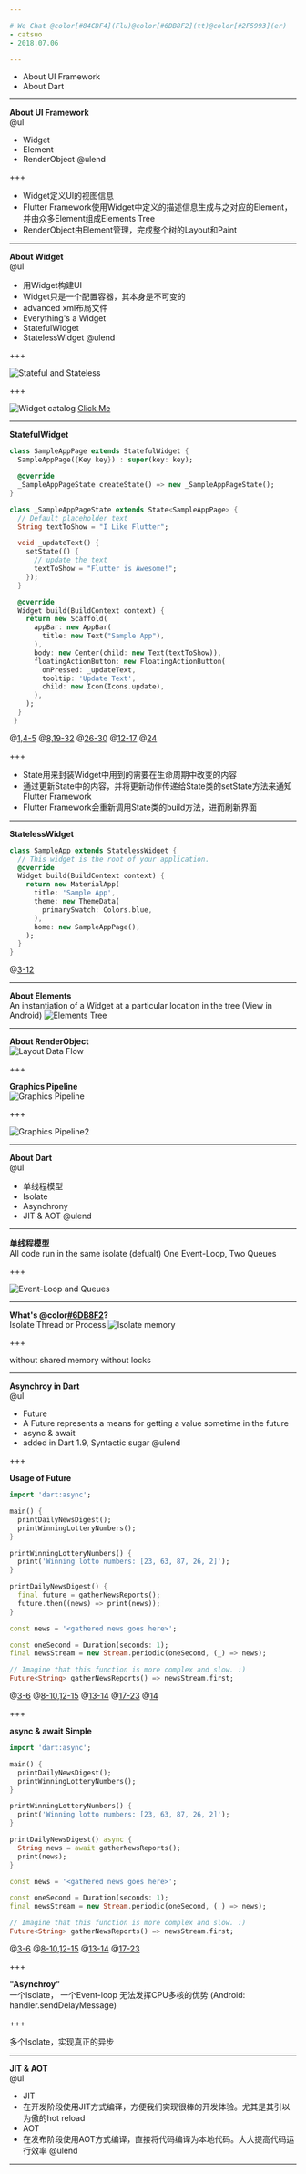 ```yaml
---

# We Chat @color[#84CDF4](Flu)@color[#6DB8F2](tt)@color[#2F5993](er)
- catsuo
- 2018.07.06

---
```


- About UI Framework
- About Dart

---

**About UI Framework**
<br>
@ul
- Widget
- Element
- RenderObject
@ulend

+++

- Widget定义UI的视图信息
- Flutter Framework使用Widget中定义的描述信息生成与之对应的Element，并由众多Element组成Elements Tree
- RenderObject由Element管理，完成整个树的Layout和Paint

---

**About Widget**
<br>
@ul
- 用Widget构建UI
- Widget只是一个配置容器，其本身是不可变的
 - advanced xml布局文件
- Everything's a Widget
 - StatefulWidget
 - StatelessWidget
@ulend

+++

![Stateful and Stateless](assets/chatflutter/img/stateful_stateless.png)

+++

![Widget catalog](assets/chatflutter/img/catalog_widgets.png)
[Click Me](https://flutter.io/widgets/)

---

**StatefulWidget**
<br>
```dart
class SampleAppPage extends StatefulWidget {
  SampleAppPage({Key key}) : super(key: key);

  @override
  _SampleAppPageState createState() => new _SampleAppPageState();
}

class _SampleAppPageState extends State<SampleAppPage> {
  // Default placeholder text
  String textToShow = "I Like Flutter";

  void _updateText() {
    setState(() {
      // update the text
      textToShow = "Flutter is Awesome!";
    });
  }

  @override
  Widget build(BuildContext context) {
    return new Scaffold(
      appBar: new AppBar(
        title: new Text("Sample App"),
      ),
      body: new Center(child: new Text(textToShow)),
      floatingActionButton: new FloatingActionButton(
        onPressed: _updateText,
        tooltip: 'Update Text',
        child: new Icon(Icons.update),
      ),
    );
  }
 }
```
@[1,4-5](自定义一个派生自StatefulWidget的类，并重写其createState方法返回一个与该Widget绑定的状态对象)
@[8,19-32](自定义一个派生自State的类，重写其build方法返回与该State对应的自定Widget结构)
@[26-30](为floatingActionButton设置一些列的属性，其中包括一个onPressd事件处理函数_updateText)
@[12-17](在这个方法内调用State类的setState方法，参数是一个无参的匿名函数，匿名函数中更新textToShow)
@[24](自定义的Widget结构中有用到textToShow，onPressed事件处理后文本内容发生变化)


+++

- State用来封装Widget中用到的需要在生命周期中改变的内容
- 通过更新State中的内容，并将更新动作传递给State类的setState方法来通知Flutter Framework
- Flutter Framework会重新调用State类的build方法，进而刷新界面

---

**StatelessWidget**
<br>
```dart
class SampleApp extends StatelessWidget {
  // This widget is the root of your application.
  @override
  Widget build(BuildContext context) {
    return new MaterialApp(
      title: 'Sample App',
      theme: new ThemeData(
        primarySwatch: Colors.blue,
      ),
      home: new SampleAppPage(),
    );
  }
}
```
@[3-12](重写StatelessWidget类的build方法，返回自定义的Widget结构。它没有可变的State，在UI刷新时如果不是add/remove，系统可以忽略该部分信息)

---

**About Elements**
<br>
An instantiation of a Widget at a particular location in the tree
(View in Android)
![Elements Tree](assets/chatflutter/img/elements.png)

---

**About RenderObject**
<br>
![Layout Data Flow](assets/chatflutter/img/layout.png)

+++

**Graphics Pipeline**
<br>
![Graphics Pipeline](assets/chatflutter/img/graphics_pipeline.png)

+++

![Graphics Pipeline2](assets/chatflutter/img/graphics_pipeline2.png)

---

**About Dart**
<br>
@ul
- 单线程模型
- Isolate
- Asynchrony
- JIT & AOT
@ulend

---

**单线程模型**
<br>
All code run in the same isolate (defualt)
One Event-Loop,  Two Queues

+++

![Event-Loop and Queues](assets/chatflutter/img/event_loop2.png)

---

**What's @color[#6DB8F2](Isolate)?**
<br>
Isolate   Thread or Process
![Isolate memory]()

+++

without shared memory
without locks

---

**Asynchroy in Dart**
<br>
@ul
- Future 
 - A Future represents a means for getting a value sometime in the future
- async & await
 - added in Dart 1.9, Syntactic sugar
@ulend

+++

**Usage of Future**
<br>
```dart
import 'dart:async';

main() {
  printDailyNewsDigest();
  printWinningLotteryNumbers();
}

printWinningLotteryNumbers() {
  print('Winning lotto numbers: [23, 63, 87, 26, 2]');
}

printDailyNewsDigest() {
  final future = gatherNewsReports();
  future.then((news) => print(news));
}

const news = '<gathered news goes here>';

const oneSecond = Duration(seconds: 1);
final newsStream = new Stream.periodic(oneSecond, (_) => news);

// Imagine that this function is more complex and slow. :)
Future<String> gatherNewsReports() => newsStream.first;
```
@[3-6](程序入口)
@[8-10,12-15](定义两个业务方法)
@[13-14](调用gatherNewsReports方法，该方法返回一个Future类型,被认为是一个异步方法，于是可以使用返回的future的一些列api注册回调)
@[17-23](模拟耗时操作，在1s后gatherNewsReport方法完成其真正的工作)
@[14](这时候前面用Future.then方法注册的回调将会执行)

+++

**async & await Simple**
<br>
```dart
import 'dart:async';

main() {
  printDailyNewsDigest();
  printWinningLotteryNumbers();
}

printWinningLotteryNumbers() {
  print('Winning lotto numbers: [23, 63, 87, 26, 2]');
}

printDailyNewsDigest() async {
  String news = await gatherNewsReports();
  print(news);
}

const news = '<gathered news goes here>';

const oneSecond = Duration(seconds: 1);
final newsStream = new Stream.periodic(oneSecond, (_) => news);

// Imagine that this function is more complex and slow. :)
Future<String> gatherNewsReports() => newsStream.first;
```
@[3-6](程序入口)
@[8-10,12-15](定义两个业务方法。printDailyNewsDigest方法用async声明，表明这是一个异步方法)
@[13-14](调用gatherNewsReports方法，该方法返回一个Future类型,被认为是一个异步方法。与之前直接处理返回的Future对象不同，此处使用await关键字调用异步方法)
@[17-23](模拟耗时操作，在1s后gatherNewsReport方法完成其真正的工作)

+++

**"Asynchroy"**
<br>
一个Isolate， 一个Event-loop
无法发挥CPU多核的优势
(Android: handler.sendDelayMessage)

+++

多个Isolate，实现真正的异步

---

**JIT & AOT**
<br>
@ul
- JIT
 - 在开发阶段使用JIT方式编译，方便我们实现很棒的开发体验。尤其是其引以为傲的hot reload
- AOT
 - 在发布阶段使用AOT方式编译，直接将代码编译为本地代码。大大提高代码运行效率
@ulend

---




